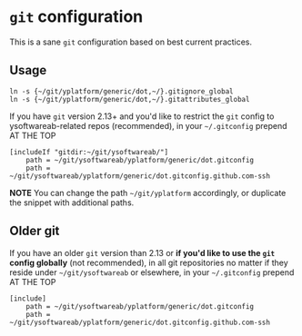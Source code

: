 # `git` configuration

This is a sane `git` configuration based on best current practices.

## Usage

```shell
ln -s {~/git/yplatform/generic/dot,~/}.gitignore_global
ln -s {~/git/yplatform/generic/dot,~/}.gitattributes_global
```

If you have `git` version 2.13+
and you'd like to restrict the `git` config to ysoftwareab-related repos (recommended),
in your `~/.gitconfig` prepend AT THE TOP

```
[includeIf "gitdir:~/git/ysoftwareab/"]
    path = ~/git/ysoftwareab/yplatform/generic/dot.gitconfig
    path = ~/git/ysoftwareab/yplatform/generic/dot.gitconfig.github.com-ssh
```

**NOTE** You can change the path `~/git/yplatform` accordingly, or duplicate the snippet with additional paths.

## Older git

If you have an older `git` version than 2.13
or **if you'd like to use the `git` config globally** (not recommended),
in all git repositories no matter if they reside under `~/git/ysoftwareab` or elsewhere,
in your `~/.gitconfig` prepend AT THE TOP

```
[include]
    path = ~/git/ysoftwareab/yplatform/generic/dot.gitconfig
    path = ~/git/ysoftwareab/yplatform/generic/dot.gitconfig.github.com-ssh
```
